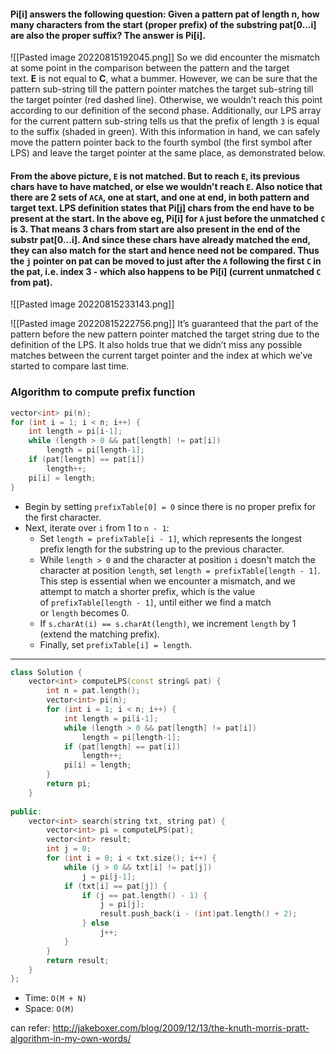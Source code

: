 #### Pi\[i] answers the following question: Given a pattern pat of length n, how many characters from the start (proper prefix) of the substring pat\[0...i] are also the proper suffix? The answer is Pi\[i].

![[Pasted image 20220815192045.png]]
So we did encounter the mismatch at some point in the comparison between the pattern and the target text. **E** is not equal to **C**, what a bummer. However, we can be sure that the pattern sub-string till the pattern pointer matches the target sub-string till the target pointer (red dashed line). Otherwise, we wouldn’t reach this point according to our definition of the second phase. Additionally, our LPS array for the current pattern sub-string tells us that the prefix of length `3` is equal to the suffix (shaded in green). With this information in hand, we can safely move the pattern pointer back to the fourth symbol (the first symbol after LPS) and leave the target pointer at the same place, as demonstrated below.

#### From the above picture, `E` is not matched. But to reach `E`, its previous chars have to have matched, or else we wouldn't reach `E`. Also notice that there are 2 sets of `ACA`, one at start, and one at end, in both pattern and target text. LPS definition states that Pi\[j] chars from the end have to be present at the start. In the above eg, Pi\[i] for `A` just before the unmatched `C` is 3. That means 3 chars from start are also present in the end of the substr pat\[0...i]. And since these chars have already matched the end, they can also match for the start and hence need not be compared. Thus the `j` pointer on pat can be moved to just after the `A` following the first `C` in the pat, i.e. index 3 - which also happens to be Pi\[i] (current unmatched `C` from pat).
![[Pasted image 20220815233143.png]]

![[Pasted image 20220815222756.png]]
It’s guaranteed that the part of the pattern before the new pattern pointer matched the target string due to the definition of the LPS. It also holds true that we didn’t miss any possible matches between the current target pointer and the index at which we’ve started to compare last time. 


### Algorithm to compute prefix function

```cpp
vector<int> pi(n);
for (int i = 1; i < n; i++) {
	int length = pi[i-1];
	while (length > 0 && pat[length] != pat[i])
		length = pi[length-1];
	if (pat[length] == pat[i])
		length++;
	pi[i] = length;
}
```
- Begin by setting `prefixTable[0] = 0` since there is no proper prefix for the first character.
- Next, iterate over `i` from 1 to `n - 1`:
    - Set `length = prefixTable[i - 1]`, which represents the longest prefix length for the substring up to the previous character.
    - While `length > 0` and the character at position `i` doesn't match the character at position `length`, set `length = prefixTable[length - 1]`. This step is essential when we encounter a mismatch, and we attempt to match a shorter prefix, which is the value of `prefixTable[length - 1]`, until either we find a match or `length` becomes 0.
    - If `s.charAt(i) == s.charAt(length)`, we increment `length` by 1 (extend the matching prefix).
    - Finally, set `prefixTable[i] = length`.

--------------------------------------------------------------------------

```cpp
class Solution {
	vector<int> computeLPS(const string& pat) {
	    int n = pat.length();
	    vector<int> pi(n);
	    for (int i = 1; i < n; i++) {
	        int length = pi[i-1];
	        while (length > 0 && pat[length] != pat[i])
	            length = pi[length-1];
	        if (pat[length] == pat[i])
	            length++;
	        pi[i] = length;
	    }
	    return pi;
	}
	
public:
	vector<int> search(string txt, string pat) {
		vector<int> pi = computeLPS(pat);
	    vector<int> result;
	    int j = 0;
	    for (int i = 0; i < txt.size(); i++) {
	        while (j > 0 && txt[i] != pat[j])
	            j = pi[j-1];
	        if (txt[i] == pat[j]) {
	            if (j == pat.length() - 1) {
	                j = pi[j];
	                result.push_back(i - (int)pat.length() + 2);
	            } else
	                j++;
	        }
	    }
	    return result;
	}
};
```
- Time: `O(M + N)`
- Space: `O(M)`

can refer: http://jakeboxer.com/blog/2009/12/13/the-knuth-morris-pratt-algorithm-in-my-own-words/
